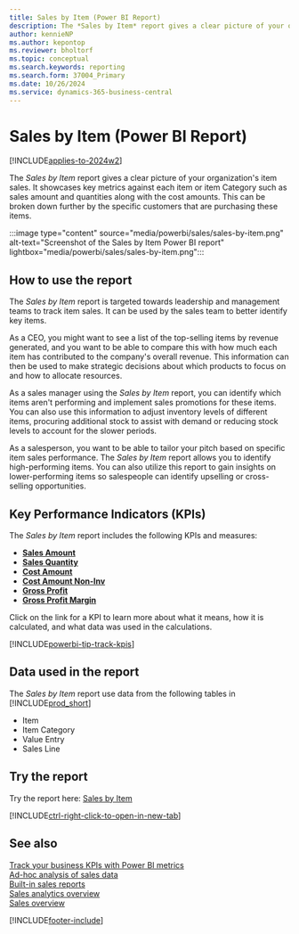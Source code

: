 ```yaml
---
title: Sales by Item (Power BI Report)
description: The *Sales by Item* report gives a clear picture of your organization's item sales.
author: kennieNP
ms.author: kepontop
ms.reviewer: bholtorf
ms.topic: conceptual
ms.search.keywords: reporting
ms.search.form: 37004_Primary
ms.date: 10/26/2024
ms.service: dynamics-365-business-central
---
```


# Sales by Item (Power BI Report)

[!INCLUDE[applies-to-2024w2](includes/applies-to-2024w2.md)]

The *Sales by Item* report gives a clear picture of your organization's item sales. It showcases key metrics against each item or item Category such as sales amount and quantities along with the cost amounts. This can be broken down further by the specific customers that are purchasing these items. 

:::image type="content" source="media/powerbi/sales/sales-by-item.png" alt-text="Screenshot of the Sales by Item Power BI report" lightbox="media/powerbi/sales/sales-by-item.png":::


## How to use the report

The *Sales by Item* report is targeted towards leadership and management teams to track item sales. It can be used by the sales team to better identify key items.  
   
As a CEO, you might want to see a list of the top-selling items by revenue generated, and you want to be able to compare this with how much each item has contributed to the company's overall revenue. This information can then be used to make strategic decisions about which products to focus on and how to allocate resources.  
   
As a sales manager using the *Sales by Item* report, you can identify which items aren't performing and implement sales promotions for these items. You can also use this information to adjust inventory levels of different items, procuring additional stock to assist with demand or reducing stock levels to account for the slower periods.  
   
As a salesperson, you want to be able to tailor your pitch based on specific item sales performance. The *Sales by Item* report allows you to identify high-performing items. You can also utilize this report to gain insights on lower-performing items so salespeople can identify upselling or cross-selling opportunities.


## Key Performance Indicators (KPIs)

The *Sales by Item* report includes the following KPIs and measures: 

- [**Sales Amount**](sales-powerbi-sales-kpis.md#sales-amount)
- [**Sales Quantity**](sales-powerbi-sales-kpis.md#sales-quantity)
- [**Cost Amount**](sales-powerbi-sales-kpis.md#cost-amount)
- [**Cost Amount Non-Inv**](sales-powerbi-sales-kpis.md#cost-amount-non-inv)
- [**Gross Profit**](sales-powerbi-sales-kpis.md#gross-profit)
- [**Gross Profit Margin**](sales-powerbi-sales-kpis.md#gross-profit-margin)

Click on the link for a KPI to learn more about what it means, how it is calculated, and what data was used in the calculations. 

[!INCLUDE[powerbi-tip-track-kpis](includes/powerbi-tip-track-kpis.md)]


## Data used in the report

The *Sales by Item* report use data from the following tables in [!INCLUDE[prod_short](includes/prod_short.md)]

- Item
- Item Category
- Value Entry
- Sales Line

## Try the report

Try the report here: [Sales by Item](https://businesscentral.dynamics.com?page=37004)

[!INCLUDE[ctrl-right-click-to-open-in-new-tab](includes/ctrl-right-click-to-open-in-new-tab.md)]

## See also

[Track your business KPIs with Power BI metrics](track-kpis-with-power-bi-metrics.md)   
[Ad-hoc analysis of sales data](ad-hoc-analysis-sales.md)   
[Built-in sales reports](sales-reports.md)   
[Sales analytics overview](sales-analytics-overview.md)  
[Sales overview](sales-manage-sales.md)  

[!INCLUDE[footer-include](includes/footer-banner.md)]
